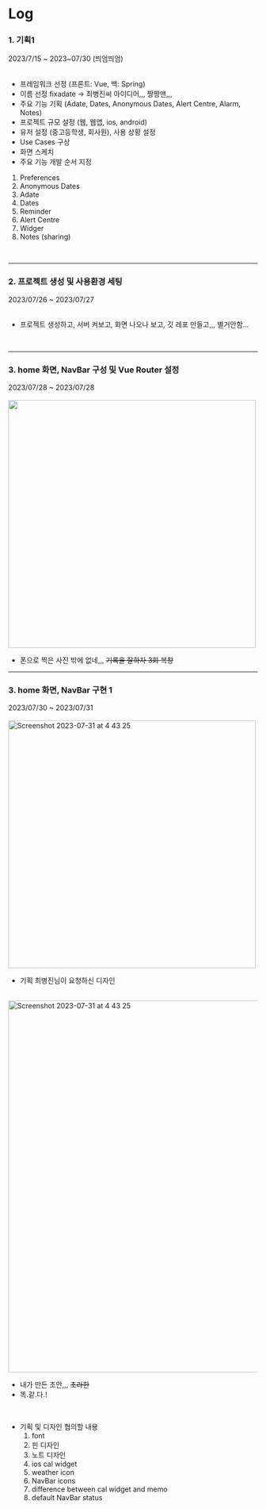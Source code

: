 <h1>Log</h1>

<h3>1. 기획1</h3>
2023/7/15 ~ 2023~07/30 (띄엄띄엄) <br/>

<br/>

- 프레임워크 선정 (프론트: Vue, 백: Spring)
- 이름 선정 fixadate -> 최병진씨 아이디어,,, 짱짱맨,,,
- 주요 기능 기획 (Adate, Dates, Anonymous Dates, Alert Centre, Alarm, Notes)
- 프로젝트 규모 설정 (웹, 웹앱, ios, android)
- 유저 설정 (중고등학생, 회사원), 사용 상황 설정 
- Use Cases 구상 
- 화면 스케치
- 주요 기능 개발 순서 지정
1. Preferences
2. Anonymous Dates
3. Adate
4. Dates
5. Reminder
6. Alert Centre
7. Widger
8. Notes (sharing)

<br/>

* * * *

<h3>2. 프로젝트 생성 및 사용환경 세팅</h3>
2023/07/26 ~ 2023/07/27 <br/>

<br/>

- 프로젝트 생성하고, 서버 켜보고, 화면 나오나 보고, 깃 레포 만들고,,, 별거안함...

<br/>

* * * *

<h3>3. home 화면, NavBar 구성 및 Vue Router 설정</h3>
2023/07/28 ~ 2023/07/28 <br/>

<br/>

<img width="500" alt="" src="https://github.com/sungjun4403/fixadate/assets/96364048/54dc7e8b-aacd-4ee7-9820-dc7a63e6d539">
<br/>

- 폰으로 찍은 사진 밖에 없네,,, ~~기록을 잘하자 3회 복창~~

* * * *

<h3>3. home 화면, NavBar 구현 1</h3>
2023/07/30 ~ 2023/07/31 <br/>

<br/>

<img width="500" alt="Screenshot 2023-07-31 at 4 43 25" src="https://github.com/sungjun4403/fixadate/assets/96364048/1bc7e589-e48b-4d11-a066-41552456a187">

<br/>

- 기획 최병진님이 요청하신 디자인
  
<br/>

<img width="750" alt="Screenshot 2023-07-31 at 4 43 25" src="https://github.com/sungjun4403/fixadate/assets/96364048/5e81abc8-2bce-4446-b402-449c65596392">

<br/>

- 내가 만든 초안,,, ~~초라한~~
- 똑.같.다.!

<br/>

- 기획 및 디자인 협의할 내용
  1. font
  2. 핀 디자인
  3. 노트 디자인
  4. ios cal widget
  5. weather icon
  6. NavBar icons
  7. difference between cal widget and memo
  8. default NavBar status
